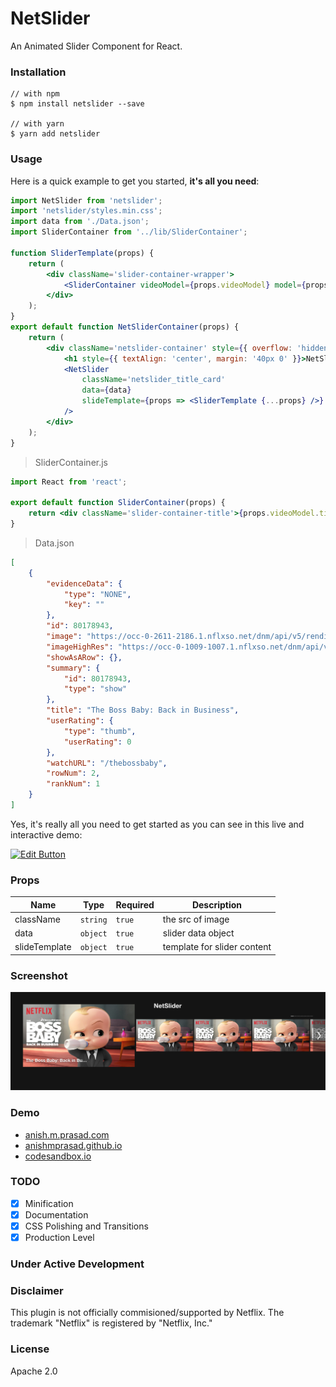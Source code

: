 # NetSlider

An Animated Slider Component for React.

### Installation

```
// with npm
$ npm install netslider --save

// with yarn
$ yarn add netslider
```

### Usage

Here is a quick example to get you started, **it's all you need**:

```jsx
import NetSlider from 'netslider';
import 'netslider/styles.min.css';
import data from './Data.json';
import SliderContainer from '../lib/SliderContainer';

function SliderTemplate(props) {
	return (
		<div className='slider-container-wrapper'>
			<SliderContainer videoModel={props.videoModel} model={props.model} />
		</div>
	);
}
export default function NetSliderContainer(props) {
	return (
		<div className='netslider-container' style={{ overflow: 'hidden', height: '400px' }}>
			<h1 style={{ textAlign: 'center', margin: '40px 0' }}>NetSlider</h1>
			<NetSlider
				className='netslider_title_card'
				data={data}
				slideTemplate={props => <SliderTemplate {...props} />}
			/>
		</div>
	);
}
```

> SliderContainer.js

```jsx
import React from 'react';

export default function SliderContainer(props) {
	return <div className='slider-container-title'>{props.videoModel.title}</div>;
}
```

> Data.json

```json
[
	{
		"evidenceData": {
			"type": "NONE",
			"key": ""
		},
		"id": 80178943,
		"image": "https://occ-0-2611-2186.1.nflxso.net/dnm/api/v5/rendition/412e4119fb212e3ca9f1add558e2e7fed42f8fb4/AAAABZ3Qq-Hzea6WbaEEZaC2cfdLKk2FESlsZZgWY8mFM9G6_GV10UWfcQGrwBUH3shcFc02eClTihN9t0_w79mxi1y3Qxf8Ah890Et7Y7mQyqMefg3nsYO4ZCNWhX2KSRiKdwCgPtbwag.jpg",
		"imageHighRes": "https://occ-0-1009-1007.1.nflxso.net/dnm/api/v6/0DW6CdE4gYtYx8iy3aj8gs9WtXE/AAAABZkgH66DOjrC0-pNCF87xxKemsjiKFPbgx0xObXY6sLghHAS-MmThmCF-LZr2V42ed3VoScabV90v0cQHYxKZFULTwYq_sIBdA.jpg?r=2f8",
		"showAsARow": {},
		"summary": {
			"id": 80178943,
			"type": "show"
		},
		"title": "The Boss Baby: Back in Business",
		"userRating": {
			"type": "thumb",
			"userRating": 0
		},
		"watchURL": "/thebossbaby",
		"rowNum": 2,
		"rankNum": 1
	}
]
```

Yes, it's really all you need to get started as you can see in this live and interactive demo:

[![Edit Button](https://codesandbox.io/static/img/play-codesandbox.svg)](https://codesandbox.io/s/0xq2on1mwv)

### Props

| Name          | Type     | Required | Description                 |
| ------------- | -------- | -------- | --------------------------- |
| className     | `string` | `true`   | the src of image            |
| data          | `object` | `true`   | slider data object          |
| slideTemplate | `object` | `true`   | template for slider content |

### Screenshot

![Preview][screenshot]

[screenshot]: https://raw.githubusercontent.com/anishmprasad/netslider/master/screenshot/Screenshot.png 'Preview screenshot'

### Demo

-   [anish.m.prasad.com](https://anishmprasad.com/opensource/netslider)
-   [anishmprasad.github.io](https://anishmprasad.github.io/opensource/netslider)
-   [codesandbox.io](https://codesandbox.io/embed/0xq2on1mwv)

### TODO

-   [x] Minification
-   [x] Documentation
-   [x] CSS Polishing and Transitions
-   [x] Production Level

### Under Active Development

### Disclaimer

This plugin is not officially commisioned/supported by Netflix.
The trademark "Netflix" is registered by "Netflix, Inc."

### License

Apache 2.0
